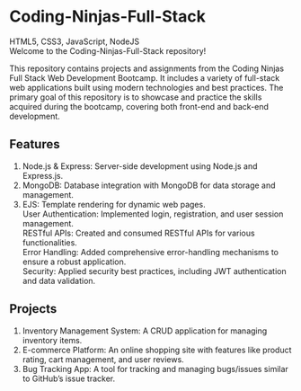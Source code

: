 # Coding-Ninjas-Full-Stack
HTML5, CSS3, JavaScript, NodeJS
<br>
Welcome to the Coding-Ninjas-Full-Stack repository!

This repository contains projects and assignments from the Coding Ninjas Full Stack Web Development Bootcamp. It includes a variety of full-stack web applications built using modern technologies and best practices. The primary goal of this repository is to showcase and practice the skills acquired during the bootcamp, covering both front-end and back-end development.

## Features
1) Node.js & Express: Server-side development using Node.js and Express.js. <br>
2) MongoDB: Database integration with MongoDB for data storage and management.<br>
3) EJS: Template rendering for dynamic web pages.<br>
User Authentication: Implemented login, registration, and user session management.<br>
RESTful APIs: Created and consumed RESTful APIs for various functionalities.<br>
Error Handling: Added comprehensive error-handling mechanisms to ensure a robust application.<br>
Security: Applied security best practices, including JWT authentication and data validation.<br>
## Projects
<ol>
<li>Inventory Management System: A CRUD application for managing inventory items.</li>
<li>E-commerce Platform: An online shopping site with features like product rating, cart management, and user reviews.</li>
<li>Bug Tracking App: A tool for tracking and managing bugs/issues similar to GitHub’s issue tracker.</li>
</ol>
